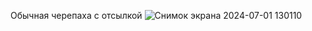 Обычная черепаха с отсылкой
![Снимок экрана 2024-07-01 130110](https://github.com/Max1muth/why-not-/assets/122169538/046887df-0bc7-40ca-8453-a47ff5085e17)
